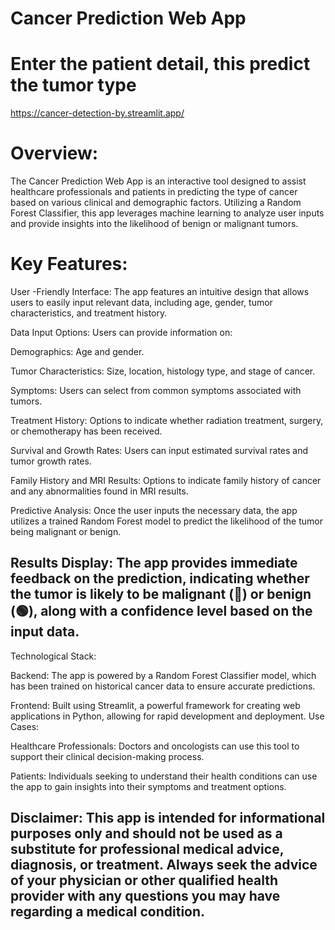 # Cancer Prediction Web App

# Enter the patient detail, this predict the tumor type
  https://cancer-detection-by.streamlit.app/

# Overview:
The Cancer Prediction Web App is an interactive tool designed to assist healthcare professionals and patients in predicting the type of cancer based on various clinical and demographic factors. Utilizing a Random Forest Classifier, this app leverages machine learning to analyze user inputs and provide insights into the likelihood of benign or malignant tumors.

# Key Features:

User -Friendly Interface: The app features an intuitive design that allows users to easily input relevant data, including age, gender, tumor characteristics, and treatment history.

Data Input Options: Users can provide information on:

Demographics: Age and gender.

Tumor Characteristics: Size, location, histology type, and stage of cancer.

Symptoms: Users can select from common symptoms associated with tumors.

Treatment History: Options to indicate whether radiation treatment, surgery, or chemotherapy has been received.

Survival and Growth Rates: Users can input estimated survival rates and tumor growth rates.

Family History and MRI Results: Options to indicate family history of cancer and any abnormalities found in MRI results.

Predictive Analysis: Once the user inputs the necessary data, the app utilizes a trained Random Forest model to predict the likelihood of the tumor being malignant or benign.

## Results Display: The app provides immediate feedback on the prediction, indicating whether the tumor is likely to be malignant (🔴) or benign (🟢), along with a confidence level based on the input data.

Technological Stack:

Backend: The app is powered by a Random Forest Classifier model, which has been trained on historical cancer data to ensure accurate predictions.

Frontend: Built using Streamlit, a powerful framework for creating web applications in Python, allowing for rapid development and deployment.
Use Cases:

Healthcare Professionals: Doctors and oncologists can use this tool to support their clinical decision-making process.

Patients: Individuals seeking to understand their health conditions can use the app to gain insights into their symptoms and treatment options.

## Disclaimer: This app is intended for informational purposes only and should not be used as a substitute for professional medical advice, diagnosis, or treatment. Always seek the advice of your physician or other qualified health provider with any questions you may have regarding a medical condition.
